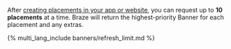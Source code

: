 After [creating placements in your app or website]({{site.baseurl}}/developer_guide/banners/placements/#requestBannersRefresh), you can request up to **10 placements** at a time. Braze will return the highest-priority Banner for each placement and any extras.

{% multi_lang_include banners/refresh_limit.md %}